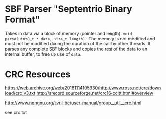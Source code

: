 # SBF Parser "Septentrio Binary Format"

Takes in data via a block of memory (pointer and length).
`void parse(uint8_t * data, size_t length);`
The memory is not modified and must not be modified during the duration of the call by other threads.
It parses any complete SBF blocks and copies the rest of the data to an internal buffer, to free up use of `data`.
 
# CRC Resources

https://web.archive.org/web/20181114105930/http://www.ross.net/crc/download/crc_v3.txt
http://srecord.sourceforge.net/crc16-ccitt.html#overview

http://www.nongnu.org/avr-libc/user-manual/group__util__crc.html

see crc.txt